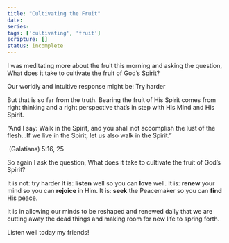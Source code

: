 ```yaml
---
title: "Cultivating the Fruit"
date: 
series: 
tags: ['cultivating', 'fruit']
scripture: []
status: incomplete
---
```


I was meditating more about the fruit this morning and asking the question, What does it take to cultivate the fruit of God’s Spirit?

Our worldly and intuitive response might be: Try harder

But that is so far from the truth. Bearing the fruit of His Spirit comes from right thinking and a right perspective that’s in step with His Mind and His Spirit.

“And I say: Walk in the Spirit, and you shall not accomplish the lust of the flesh…If we live in the Spirit, let us also walk in the Spirit.”

‭‭ (Galatians)‬ ‭5‬:‭16‬, ‭25‬ ‬‬

So again I ask the question, What does it take to cultivate the fruit of God’s Spirit?

It is not: try harder
It is: **listen** well so you can **love** well.
It is: **renew** your mind so you can **rejoice** in Him.
It is: **seek** the Peacemaker so you can **find** His peace.

It is in allowing our minds to be reshaped and renewed daily that we are cutting away the dead things and making room for new life to spring forth.

Listen well today my friends!
